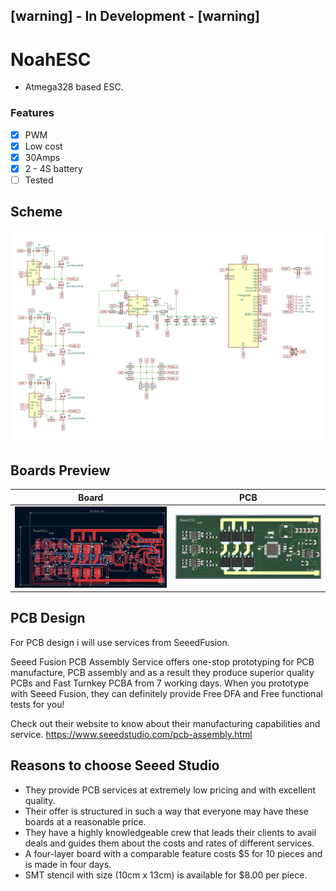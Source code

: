 ## [warning] - In Development - [warning]

# NoahESC
- Atmega328 based ESC.

### Features
- [X] PWM
- [X] Low cost
- [X] 30Amps
- [X] 2 - 4S battery
- [ ] Tested

## Scheme
![Scheme](images/scheme.png)

## Boards Preview
Board|PCB
---------|---------
![Board](images/board.png)|![View 1](images/pcb.png)

## PCB Design

For PCB design i will use services from SeeedFusion. 

Seeed Fusion PCB Assembly Service offers one-stop prototyping for PCB manufacture, PCB assembly and as a result they produce superior quality PCBs and Fast Turnkey PCBA from 7 working days. When you prototype with Seeed Fusion, they can definitely provide Free DFA and Free functional tests for you! 

Check out their website to know about their manufacturing capabilities and service.
https://www.seeedstudio.com/pcb-assembly.html

## Reasons to choose Seeed Studio
- They provide PCB services at extremely low pricing and with excellent quality.
- Their offer is structured in such a way that everyone may have these boards at a reasonable price.
- They have a highly knowledgeable crew that leads their clients to avail deals and guides them about the costs and rates of different services.
- A four-layer board with a comparable feature costs $5 for 10 pieces and is made in four days.
- SMT stencil with size (10cm x 13cm) is available for $8.00 per piece.
